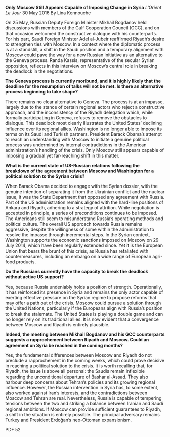 **Only Moscow Still Appears Capable of Imposing Change in Syria** _L’Orient Le Jour_ 30 May 2016 By Lina Kennouche

On 25 May, Russian Deputy Foreign Minister Mikhail Bogdanov held discussions with members of the Gulf Cooperation Council (GCC), and on that occasion welcomed the constructive dialogue with his counterparts. For his part, Saudi Foreign Minister Adel al-Jubeir reaffirmed Riyadh’s desire to strengthen ties with Moscow. In a context where the diplomatic process is at a standstill, a shift in the Saudi position and a temporary alignment with Moscow could pave the way for a new Russian initiative as an alternative to the Geneva process. Randa Kassis, representative of the secular Syrian opposition, reflects in this interview on Moscow’s central role in breaking the deadlock in the negotiations.

**The Geneva process is currently moribund, and it is highly likely that the deadline for the resumption of talks will not be met. Is there an alternative process beginning to take shape?**

There remains no clear alternative to Geneva. The process is at an impasse, largely due to the stance of certain regional actors who reject a constructive approach, and the inconsistency of the Riyadh delegation which, while formally participating in Geneva, refuses to remove the obstacles to dialogue. This deadlock most clearly illustrates the United States’ declining influence over its regional allies. Washington is no longer able to impose its terms on its Saudi and Turkish partners. President Barack Obama’s attempt to reach an understanding with Moscow to initiate a genuine political process was undermined by internal contradictions in the American administration’s handling of the crisis. Only Moscow still appears capable of imposing a gradual yet far-reaching shift in this matter.

**What is the current state of US-Russian relations following the breakdown of the agreement between Moscow and Washington for a political solution to the Syrian crisis?**

When Barack Obama decided to engage with the Syrian dossier, with the genuine intention of separating it from the Ukrainian conflict and the nuclear issue, it was the State Department that opposed any agreement with Russia. Part of the US administration remains aligned with the hard-line positions of Ankara and Riyadh, adhering to a strategy of attrition. While negotiation is accepted in principle, a series of preconditions continues to be imposed. The Americans still seem to misunderstand Russia’s operating methods and political culture. The overall US approach towards Russia remains aggressive, despite the willingness of some within the administration to resolve the impasse through incremental steps. In the Syrian context, Washington supports the economic sanctions imposed on Moscow on 29 July 2014, which have been regularly extended since. Yet it is the European Union that bears the brunt of this crisis, as Russia has retaliated with countermeasures, including an embargo on a wide range of European agri-food products.

**Do the Russians currently have the capacity to break the deadlock without active US support?**

Yes, because Russia undeniably holds a position of strength. Operationally, it has reinforced its presence in Syria and remains the only actor capable of exerting effective pressure on the Syrian regime to propose reforms that may offer a path out of the crisis. Moscow could pursue a solution through the United Nations, particularly if the Europeans align with Russia’s position to break the stalemate. The United States is playing a double game and can no longer rely on its traditional allies. It is now evident that a convergence between Moscow and Riyadh is entirely plausible.

**Indeed, the meeting between Mikhail Bogdanov and his GCC counterparts suggests a rapprochement between Riyadh and Moscow. Could an agreement on Syria be reached in the coming months?**

Yes, the fundamental differences between Moscow and Riyadh do not preclude a rapprochement in the coming weeks, which could prove decisive in reaching a political solution to the crisis. It is worth recalling that, for Riyadh, the issue is above all personal: the Saudis remain inflexible regarding the unconditional departure of Bashar al-Assad. They also harbour deep concerns about Tehran’s policies and its growing regional influence. However, the Russian intervention in Syria has, to some extent, also worked against Iran’s interests, and the contradictions between Moscow and Tehran are real. Nevertheless, Russia is capable of tempering tensions between the two and striking a balance between Iranian and Saudi regional ambitions. If Moscow can provide sufficient guarantees to Riyadh, a shift in the situation is entirely possible. The principal adversary remains Turkey and President Erdoğan’s neo-Ottoman expansionism.

PDF 52